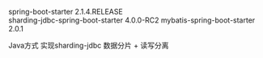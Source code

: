 spring-boot-starter 2.1.4.RELEASE  
sharding-jdbc-spring-boot-starter 4.0.0-RC2
mybatis-spring-boot-starter 2.0.1

Java方式 实现sharding-jdbc 数据分片 + 读写分离